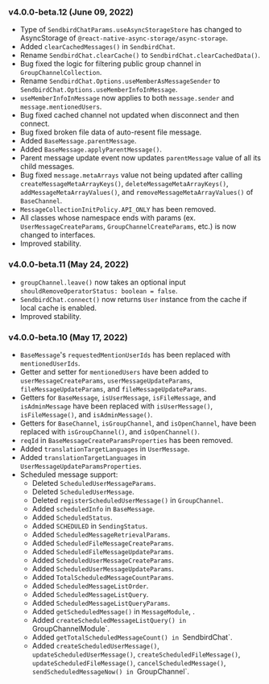 ### v4.0.0-beta.12 (June 09, 2022)
- Type of `SendbirdChatParams.useAsyncStorageStore` has changed to AsyncStorage of `@react-native-async-storage/async-storage`.
- Added `clearCachedMessages()` in `SendbirdChat`.
- Rename `SendbirdChat.clearCache()` to `SendbirdChat.clearCachedData()`.
- Bug fixed the logic for filtering public group channel in `GroupChannelCollection`.
- Rename `SendbirdChat.Options.useMemberAsMessageSender` to `SendbirdChat.Options.useMemberInfoInMessage`.
- `useMemberInfoInMessage` now applies to both `message.sender` and `message.mentionedUsers`.
- Bug fixed cached channel not updated when disconnect and then connect.
- Bug fixed broken file data of auto-resent file message.
- Added `BaseMessage.parentMessage`.
- Added `BaseMessage.applyParentMessage()`.
- Parent message update event now updates `parentMessage` value of all its child messages.
- Bug fixed `message.metaArrays` value not being updated after calling `createMessageMetaArrayKeys()`, `deleteMessageMetaArrayKeys()`, `addMessageMetaArrayValues()`, and `removeMessageMetaArrayValues()` of `BaseChannel`.
- `MessageCollectionInitPolicy.API_ONLY` has been removed.
- All classes whose namespace ends with params (ex. `UserMessageCreateParams`, `GroupChannelCreateParams`, etc.) is now changed to interfaces.
- Improved stability.

### v4.0.0-beta.11 (May 24, 2022)
- `groupChannel.leave()` now takes an optional input `shouldRemoveOperatorStatus: boolean = false`.
- `SendbirdChat.connect()` now returns `User` instance from the cache if local cache is enabled.
- Improved stability.

### v4.0.0-beta.10 (May 17, 2022)
- `BaseMessage`'s `requestedMentionUserIds` has been replaced with `mentionedUserIds`.
- Getter and setter for `mentionedUsers` have been added to `userMessageCreateParams`, `userMessageUpdateParams`, `fileMessageUpdateParams`, and `fileMessageUpdateParams`.
- Getters for `BaseMessage`, `isUserMessage`, `isFileMessage`, and `isAdminMessage` have been replaced with `isUserMessage()`, `isFileMessage()`, and `isAdminMessage()`.
- Getters for `BaseChannel`, `isGroupChannel`, and `isOpenChannel`, have been replaced with `isGroupChannel()`, and `isOpenChannel()`.
- `reqId` in `BaseMessageCreateParamsProperties` has been removed.
- Added `translationTargetLanguages` in `UserMessage`.
- Added `translationTargetLanguages` in `UserMessageUpdateParamsProperties`.
- Scheduled message support:
    - Deleted `ScheduledUserMessageParams`.
    - Deleted `ScheduledUserMessage`.
    - Deleted `registerScheduledUserMessage()` in `GroupChannel`.
    - Added `scheduledInfo` in `BaseMessage`.
    - Added `ScheduledStatus`.
    - Added `SCHEDULED` in `SendingStatus`.
    - Added `ScheduledMessageRetrievalParams`.
    - Added `ScheduledFileMessageCreateParams`.
    - Added `ScheduledFileMessageUpdateParams`.
    - Added `ScheduledUserMessageCreateParams`.
    - Added `ScheduledUserMessageUpdateParams`.
    - Added `TotalScheduledMessageCountParams`.
    - Added `ScheduledMessageListOrder`.
    - Added `ScheduledMessageListQuery`.
    - Added `ScheduledMessageListQueryParams`.
    - Added `getScheduledMessage()` in `MessageModule`, .
    - Added `createScheduledMessageListQuery() in `GroupChannelModule`.
    - Added `getTotalScheduledMessageCount() in `SendbirdChat`.
    - Added `createScheduledUserMessage()`, `updateScheduledUserMessage()`, `createScheduledFileMessage()`, `updateScheduledFileMessage()`, `cancelScheduledMessage()`, `sendScheduledMessageNow() in `GroupChannel`.